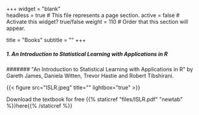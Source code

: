 +++
widget = "blank"  
headless = true  # This file represents a page section.
active = false  # Activate this widget? true/false
weight = 110  # Order that this section will appear.

title = "Books"
subtitle = ""
+++
 
##### 1. *An Introduction to Statistical Learning with Applications in R*
####### "An Introduction to Statistical Learning with Applications in R" by Gareth James, Daniela Witten, Trevor Hastie and Robert Tibshirani.

{{< figure src="ISLR.jpeg" title="" lightbox="true" >}}





Download the textbook for free {{% staticref "files/ISLR.pdf" "newtab" %}}here{{% /staticref %}}





